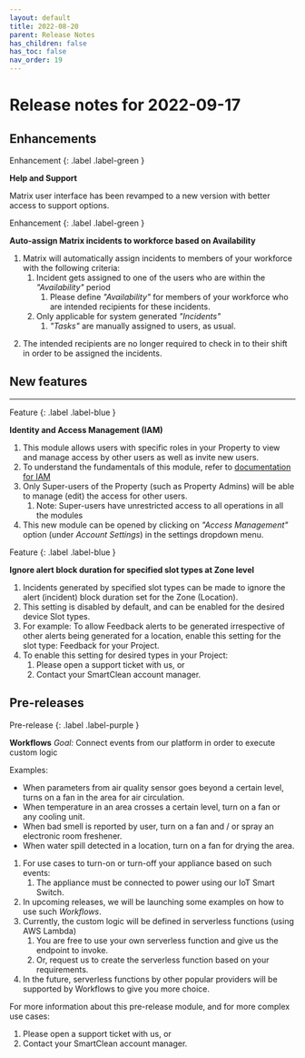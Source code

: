 ```yaml
---
layout: default
title: 2022-08-20
parent: Release Notes
has_children: false
has_toc: false
nav_order: 19
---
```


# Release notes for 2022-09-17

## Enhancements


Enhancement
{: .label .label-green }

**Help and Support**

Matrix user interface has been revamped to a new version with better access to support options.

[comment]: <> (TODO: Are there any more details that can be provided for this enhancement ?)
[comment]: <> (For example: How can users access this support ?)


Enhancement
{: .label .label-green }

**Auto-assign Matrix incidents to workforce based on Availability**
1. Matrix will automatically assign incidents to members of your workforce with the following criteria:
   1. Incident gets assigned to one of the users who are within the _"Availability"_ period
      1. Please define _"Availability"_ for members of your workforce who are intended recipients for these incidents.
   2. Only applicable for system generated _"Incidents"_ 
      1. _"Tasks"_ are manually assigned to users, as usual.

[comment]: <> (How can mode be changed from availability based to shift based and vice versa ?
)
[comment]: <> (TODO:      2. Is there any other criteria for assigning incidents ?)

[comment]: <> (TODO: If more than 1 user has availability defined and is available, how is selection done to assign the incident ?)
      
2. The intended recipients are no longer required to check in to their shift in order to be assigned the incidents.

## New features

---

Feature
{: .label .label-blue }

**Identity and Access Management (IAM)** 
1. This module allows users with specific roles in your Property to view and manage access by other users as well as invite new users.
2. To understand the fundamentals of this module, refer to [documentation for IAM](/iam.html) 
3. Only Super-users of the Property (such as Property Admins) will be able to manage (edit) the access for other users.
   1. Note: Super-users have unrestricted access to all operations in all the modules
4. This new module can be opened by clicking on _"Access Management"_ option (under _Account Settings_) in the settings dropdown menu. 


Feature
{: .label .label-blue }

**Ignore alert block duration for specified slot types at Zone level** 
1. Incidents generated by specified slot types can be made to ignore the alert (incident) block duration set for the Zone
 (Location). 
2. This setting is disabled by default, and can be enabled for the desired device Slot types.
3. For example: To allow Feedback alerts to be generated irrespective of other alerts being generated for a location,
enable this setting for the slot type: Feedback for your Project.
4. To enable this setting for desired types in your Project:
   1. Please open a support ticket with us, or
   2. Contact your SmartClean account manager.
  

## Pre-releases

Pre-release
{: .label .label-purple }

**Workflows**
_Goal:_ Connect events from our platform in order to execute custom logic

Examples: 
- When parameters from air quality sensor goes beyond a certain level, turns on a fan in the area for air circulation.
- When temperature in an area crosses a certain level, turn on a fan or any cooling unit.
- When bad smell is reported by user, turn on a fan and / or spray an electronic room freshener.
- When water spill detected in a location, turn on a fan for drying the area.
 
1. For use cases to turn-on or turn-off your appliance based on such events:
   1. The appliance must be connected to power using our IoT Smart Switch.
2. In upcoming releases, we will be launching some examples on how to use such _Workflows_.
3. Currently, the custom logic will be defined in serverless functions (using AWS Lambda)
   1. You are free to use your own serverless function and give us the endpoint to invoke.
   2. Or, request us to create the serverless function based on your requirements.
4. In the future, serverless functions by other popular providers will be supported by Workflows to give you more choice.

For more information about this pre-release module, and for more complex use cases:
   1. Please open a support ticket with us, or
   2. Contact your SmartClean account manager.

